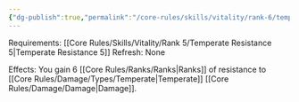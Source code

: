 ```yaml
---
{"dg-publish":true,"permalink":"/core-rules/skills/vitality/rank-6/temperate-resistance-6/"}
---
```


Requirements: [[Core Rules/Skills/Vitality/Rank 5/Temperate Resistance 5\|Temperate Resistance 5]]
Refresh: None

Effects:
You gain 6 [[Core Rules/Ranks/Ranks\|Ranks]] of resistance to [[Core Rules/Damage/Types/Temperate\|Temperate]] [[Core Rules/Damage/Damage\|Damage]].


